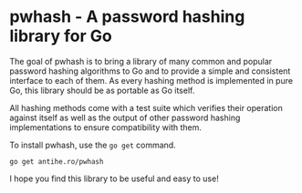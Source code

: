 pwhash - A password hashing library for Go
==========================================

The goal of pwhash is to bring a library of many common and popular
password hashing algorithms to Go and to provide a simple and
consistent interface to each of them. As every hashing method is
implemented in pure Go, this library should be as portable as Go
itself.

All hashing methods come with a test suite which verifies their
operation against itself as well as the output of other password
hashing implementations to ensure compatibility with them.

To install pwhash, use the `go get` command.

    go get antihe.ro/pwhash

I hope you find this library to be useful and easy to use!
